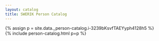 ```yaml
---
layout: catalog
title: SWERIK Person Catalog
---
```

{% assign p = site.data._person-catalog.i-3239bKsvfTAEYyph4128h5 %}
{% include person-catalog.html p=p %}

